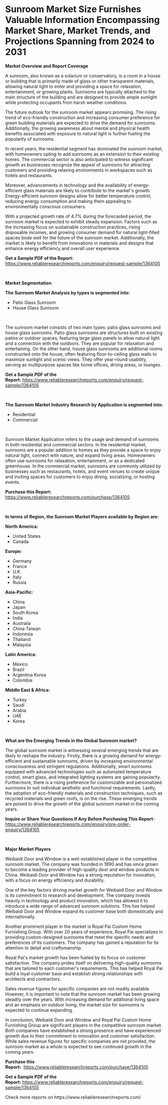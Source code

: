 <p><h1>Sunroom Market Size Furnishes Valuable Information Encompassing Market Share, Market Trends, and Projections Spanning from 2024 to 2031</h1></p><p><strong>Market Overview and Report Coverage</strong></p>
<p><p>A sunroom, also known as a solarium or conservatory, is a room in a house or building that is primarily made of glass or other transparent materials, allowing natural light to enter and providing a space for relaxation, entertainment, or growing plants. Sunrooms are typically attached to the main structure of the building and are designed to provide ample sunlight while protecting occupants from harsh weather conditions.</p><p>The future outlook for the sunroom market appears promising. The rising trend of eco-friendly construction and increasing consumer preference for green building materials are expected to drive the demand for sunrooms. Additionally, the growing awareness about mental and physical health benefits associated with exposure to natural light is further fueling the popularity of sunrooms.</p><p>In recent years, the residential segment has dominated the sunroom market, with homeowners opting to add sunrooms as an extension to their existing homes. The commercial sector is also anticipated to witness significant growth as businesses recognize the appeal of sunrooms for attracting customers and providing relaxing environments in workspaces such as hotels and restaurants.</p><p>Moreover, advancements in technology and the availability of energy-efficient glass materials are likely to contribute to the market's growth. Energy-efficient sunroom designs allow for better temperature control, reducing energy consumption and making them appealing to environmentally conscious consumers.</p><p>With a projected growth rate of 4.7% during the forecasted period, the sunroom market is expected to exhibit steady expansion. Factors such as the increasing focus on sustainable construction practices, rising disposable incomes, and growing consumer demand for natural light-filled spaces bode well for the future of the sunroom market. Additionally, the market is likely to benefit from innovations in materials and designs that enhance energy efficiency and overall user experience.</p></p>
<p><strong>Get a Sample PDF of the Report:</strong> <a href="https://www.reliableresearchreports.com/enquiry/request-sample/1364105">https://www.reliableresearchreports.com/enquiry/request-sample/1364105</a></p>
<p>&nbsp;</p>
<p><strong>Market Segmentation</strong></p>
<p><strong>The Sunroom Market Analysis by types is segmented into:</strong></p>
<p><ul><li>Patio Glass Sunroom</li><li>House Glass Sunroom</li></ul></p>
<p>&nbsp;</p>
<p><p>The sunroom market consists of two main types: patio glass sunrooms and house glass sunrooms. Patio glass sunrooms are structures built on existing patios or outdoor spaces, featuring large glass panels to allow natural light and a connection with the outdoors. They are popular for relaxation and entertaining. On the other hand, house glass sunrooms are additional rooms constructed onto the house, often featuring floor-to-ceiling glass walls to maximize sunlight and scenic views. They offer year-round usability, serving as multipurpose spaces like home offices, dining areas, or lounges.</p></p>
<p><strong>Get a Sample PDF of the Report:</strong>&nbsp;<a href="https://www.reliableresearchreports.com/enquiry/request-sample/1364105">https://www.reliableresearchreports.com/enquiry/request-sample/1364105</a></p>
<p>&nbsp;</p>
<p><strong>The Sunroom Market Industry Research by Application is segmented into:</strong></p>
<p><ul><li>Residential</li><li>Commercial</li></ul></p>
<p>&nbsp;</p>
<p><p>Sunroom Market Application refers to the usage and demand of sunrooms in both residential and commercial sectors. In the residential market, sunrooms are a popular addition to homes as they provide a space to enjoy natural light, connect with nature, and expand living areas. Homeowners often use sunrooms for relaxation, entertainment, or as a dedicated greenhouse. In the commercial market, sunrooms are commonly utilized by businesses such as restaurants, hotels, and event venues to create unique and inviting spaces for customers to enjoy dining, socializing, or hosting events.</p></p>
<p><strong>Purchase this Report:</strong>&nbsp; <a href="https://www.reliableresearchreports.com/purchase/1364105">https://www.reliableresearchreports.com/purchase/1364105</a></p>
<p>&nbsp;</p>
<p><strong>In terms of Region, the Sunroom Market Players available by Region are:</strong></p>
<p>
    <p> <strong> North America: </strong>
        <ul>
            <li>United States</li>
            <li>Canada</li>
        </ul>
        </p> 
    <p> <strong> Europe: </strong>
        <ul>
            <li>Germany</li>
            <li>France</li>
            <li>U.K.</li>
            <li>Italy</li>
            <li>Russia</li>
        </ul>
        </p> 
    <p> <strong> Asia-Pacific: </strong>
        <ul>
            <li>China</li>
            <li>Japan</li>
            <li>South Korea</li>
            <li>India</li>
            <li>Australia</li>
            <li>China Taiwan</li>
            <li>Indonesia</li>
            <li>Thailand</li>
            <li>Malaysia</li>
        </ul>
        </p> 
    <p> <strong> Latin America: </strong>
        <ul>
            <li>Mexico</li>
            <li>Brazil</li>
            <li>Argentina Korea</li>
            <li>Colombia</li>
        </ul>
        </p> 
    <p> <strong> Middle East & Africa: </strong>
        <ul>
            <li>Turkey</li>
            <li>Saudi</li>
            <li>Arabia</li>
            <li>UAE</li>
            <li>Korea</li>
        </ul>
    </p>
    </p>
<p>&nbsp;</p>
<p><strong>What are the Emerging Trends in the Global Sunroom market?</strong></p>
<p><p>The global sunroom market is witnessing several emerging trends that are likely to reshape the industry. Firstly, there is a growing demand for energy-efficient and sustainable sunrooms, driven by increasing environmental consciousness and stringent regulations. Additionally, smart sunrooms equipped with advanced technologies such as automated temperature control, smart glass, and integrated lighting systems are gaining popularity. Furthermore, there is a rising preference for customizable and personalized sunrooms to suit individual aesthetic and functional requirements. Lastly, the adoption of eco-friendly materials and construction techniques, such as recycled materials and green roofs, is on the rise. These emerging trends are poised to drive the growth of the global sunroom market in the coming years.</p></p>
<p><strong>Inquire or Share Your Questions If Any Before Purchasing This Report</strong>- <a href="https://www.reliableresearchreports.com/enquiry/pre-order-enquiry/1364105">https://www.reliableresearchreports.com/enquiry/pre-order-enquiry/1364105</a></p>
<p>&nbsp;</p>
<p><strong>Major Market Players</strong></p>
<p><p>Weibaidi Door and Window is a well-established player in the competitive sunroom market. The company was founded in 1990 and has since grown to become a leading provider of high-quality door and window products in China. Weibaidi Door and Window has a strong reputation for innovation, with a focus on energy efficiency and durability.</p><p>One of the key factors driving market growth for Weibaidi Door and Window is its commitment to research and development. The company invests heavily in technology and product innovation, which has allowed it to introduce a wide range of advanced sunroom solutions. This has helped Weibaidi Door and Window expand its customer base both domestically and internationally.</p><p>Another prominent player in the market is Royal Pai Custom Home Furnishing Group. With over 20 years of experience, Royal Pai specializes in providing custom-designed sunrooms that meet the specific needs and preferences of its customers. The company has gained a reputation for its attention to detail and craftsmanship.</p><p>Royal Pai's market growth has been fueled by its focus on customer satisfaction. The company prides itself on delivering high-quality sunrooms that are tailored to each customer's requirements. This has helped Royal Pai build a loyal customer base and establish strong relationships with architects and contractors.</p><p>Sales revenue figures for specific companies are not readily available. However, it is important to note that the sunroom market has been growing steadily over the years. With increasing demand for additional living space and an emphasis on outdoor living, the market size for sunrooms is expected to continue expanding.</p><p>In conclusion, Weibaidi Door and Window and Royal Pai Custom Home Furnishing Group are significant players in the competitive sunroom market. Both companies have established a strong presence and have experienced growth due to their commitment to innovation and customer satisfaction. While sales revenue figures for specific companies are not provided, the sunroom market as a whole is expected to see continued growth in the coming years.</p></p>
<p><strong>Purchase this Report:</strong>&nbsp;&nbsp;<a href="https://www.reliableresearchreports.com/purchase/1364105">https://www.reliableresearchreports.com/purchase/1364105</a></p>
<p></p>
<p><strong>Get a Sample PDF of the Report:</strong>&nbsp;<a href="https://www.reliableresearchreports.com/enquiry/request-sample/1364105">https://www.reliableresearchreports.com/enquiry/request-sample/1364105</a></p>
<p>Check more reports on https://www.reliableresearchreports.com/</p>